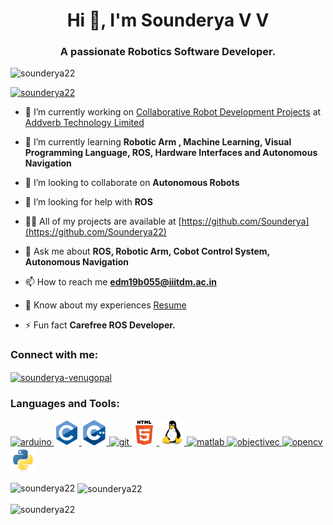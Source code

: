 <h1 align="center">Hi 👋, I'm Sounderya V V</h1>
<h3 align="center">A passionate Robotics Software Developer.</h3>

<p align="left"> <img src="https://komarev.com/ghpvc/?username=sounderya22&label=Profile%20views&color=0e75b6&style=flat" alt="sounderya22" /> </p>

<p align="left"> <a href="https://github.com/ryo-ma/github-profile-trophy"><img src="https://github-profile-trophy.vercel.app/?username=sounderya22" alt="sounderya22" /></a> </p>

- 🔭 I’m currently working on [Collaborative Robot Development Projects]() at [Addverb Technology Limited](www.addverb.com)

- 🌱 I’m currently learning **Robotic Arm , Machine Learning, Visual Programming Language, ROS, Hardware Interfaces and Autonomous Navigation**

- 👯 I’m looking to collaborate on **Autonomous Robots**

- 🤝 I’m looking for help with **ROS**

- 👨‍💻 All of my projects are available at [https://github.com/Sounderya](https://github.com/Sounderya22)

- 💬 Ask me about **ROS, Robotic Arm, Cobot Control System, Autonomous Navigation**

- 📫 How to reach me **edm19b055@iiitdm.ac.in**

- 📄 Know about my experiences [Resume](https://www.canva.com/design/DAExC5EZ0-w/OdRlTbbnlDJ-eI4B4XjkFQ/view?utm_content=DAExC5EZ0-w&utm_campaign=designshare&utm_medium=link&utm_source=publishsharelink)
  
- ⚡ Fun fact **Carefree ROS Developer.**

<h3 align="left">Connect with me:</h3>
<p align="left">
<a href="https://linkedin.com/in/sounderya-venugopal" target="blank"><img align="center" src="https://raw.githubusercontent.com/rahuldkjain/github-profile-readme-generator/master/src/images/icons/Social/linked-in-alt.svg" alt="sounderya-venugopal" height="30" width="40" /></a>
</p>

<h3 align="left">Languages and Tools:</h3>
<p align="left"> <a href="https://www.arduino.cc/" target="_blank"> <img src="https://cdn.worldvectorlogo.com/logos/arduino-1.svg" alt="arduino" width="40" height="40"/> </a> <a href="https://www.cprogramming.com/" target="_blank"> <img src="https://raw.githubusercontent.com/devicons/devicon/master/icons/c/c-original.svg" alt="c" width="40" height="40"/> </a> <a href="https://www.w3schools.com/cpp/" target="_blank"> <img src="https://raw.githubusercontent.com/devicons/devicon/master/icons/cplusplus/cplusplus-original.svg" alt="cplusplus" width="40" height="40"/> </a> <a href="https://git-scm.com/" target="_blank"> <img src="https://www.vectorlogo.zone/logos/git-scm/git-scm-icon.svg" alt="git" width="40" height="40"/> </a> <a href="https://www.w3.org/html/" target="_blank"> <img src="https://raw.githubusercontent.com/devicons/devicon/master/icons/html5/html5-original-wordmark.svg" alt="html5" width="40" height="40"/> </a> <a href="https://www.linux.org/" target="_blank"> <img src="https://raw.githubusercontent.com/devicons/devicon/master/icons/linux/linux-original.svg" alt="linux" width="40" height="40"/> </a> <a href="https://www.mathworks.com/" target="_blank"> <img src="https://upload.wikimedia.org/wikipedia/commons/2/21/Matlab_Logo.png" alt="matlab" width="40" height="40"/> </a> <a href="https://developer.apple.com/library/archive/documentation/Cocoa/Conceptual/ProgrammingWithObjectiveC/Introduction/Introduction.html" target="_blank"> <img src="https://www.vectorlogo.zone/logos/apple_objectivec/apple_objectivec-icon.svg" alt="objectivec" width="40" height="40"/> </a> <a href="https://opencv.org/" target="_blank"> <img src="https://www.vectorlogo.zone/logos/opencv/opencv-icon.svg" alt="opencv" width="40" height="40"/> </a> <a href="https://www.python.org" target="_blank"> <img src="https://raw.githubusercontent.com/devicons/devicon/master/icons/python/python-original.svg" alt="python" width="40" height="40"/> </a> </p>

<p><img align="left" src="https://github-readme-stats.vercel.app/api/top-langs?username=sounderya22&show_icons=true&locale=en&layout=compact" alt="sounderya22" /></p>

<p>&nbsp;<img align="center" src="https://github-readme-stats.vercel.app/api?username=sounderya22&show_icons=true&locale=en" alt="sounderya22" /></p>

<p><img align="center" src="https://github-readme-streak-stats.herokuapp.com/?user=sounderya22&" alt="sounderya22" /></p>

